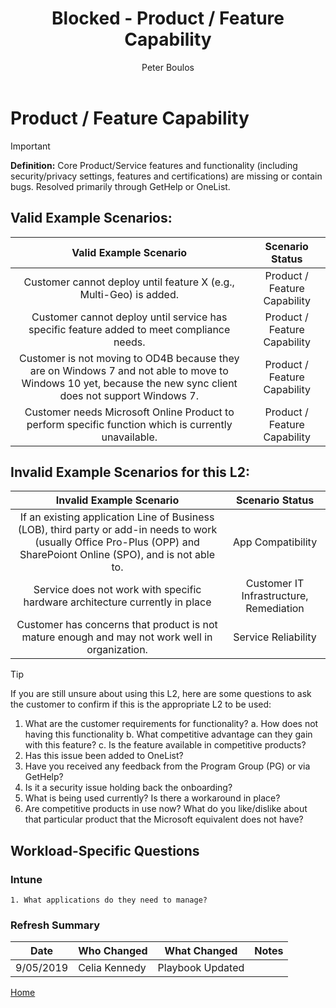 ﻿---
# required metadata
title: Blocked - Product / Feature Capability
description: Blocked - Product / Feature Capability
author: Peter Boulos
ms.author: pboulos
manager: pagrim
ms.date: 9/27/2019
ms.topic: partner-playbook 
ms.prod: non-product-specific 
ms.custom: partner-playbook 
ft.audience: partner
ft.owner: pboulos
---

# Product / Feature Capability

> [!IMPORTANT]
> **Definition:** Core Product/Service features and functionality (including security/privacy settings, features and certifications) are missing or contain bugs. Resolved primarily through GetHelp or OneList.

## Valid Example Scenarios:

| Valid Example Scenario | Scenario Status |
| :--: | :--: |
| Customer cannot deploy until feature X (e.g., Multi-Geo) is added. | Product / Feature Capability |
| Customer cannot deploy until service has specific feature added to meet compliance needs. | Product / Feature Capability |
| Customer is not moving to OD4B because they are on Windows 7 and not able to move to Windows 10 yet, because the new sync client does not support Windows 7. | Product / Feature Capability |
| Customer needs Microsoft Online Product to perform specific function which is currently unavailable. | Product / Feature Capability |

## Invalid Example Scenarios for this L2:

| Invalid Example Scenario | Scenario Status |
| :--: | :--: |
| If an existing application Line of Business (LOB), third party or add-in needs to work (usually Office Pro-Plus (OPP) and SharePoiont Online (SPO), and is not able to. | App Compatibility |
| Service does not work with specific hardware architecture currently in place | Customer IT Infrastructure, Remediation |
| Customer has concerns that product is not mature enough and may not work well in organization. | Service Reliability |

> [!TIP]
> If you are still unsure about using this L2, here are some questions to ask the customer to confirm if this is the appropriate L2 to be used:
>    1. What are the customer requirements for functionality?
>        a. How does not having this functionality
>        b. What competitive advantage can they gain with this feature?
>       c. Is the feature available in competitive products?
>    2. Has this issue been added to OneList?
>    3. Have you received any feedback from the Program Group (PG) or via GetHelp?
>    4. Is it a security issue holding back the onboarding?
>    5. What is being used currently? Is there a workaround in place?
>    6. ​Are competitive products in use now? What do you like/dislike about that particular product that the Microsoft equivalent does not have?​

## Workload-Specific Questions

### Intune
    1. What applications do they need to manage?

### Refresh Summary

|Date|Who Changed|What Changed|Notes|
|---------|---------------|----------------------------|-------------|
|9/05/2019| Celia Kennedy| Playbook Updated||

[Home](http://partner-docs.microsoft.com)